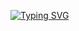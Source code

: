 [![Typing SVG](https://readme-typing-svg.demolab.com?font=&size=28&duration=3000&pause=1&color=F7F7F7&center=true&vCenter=true&width=435&lines=Hi+👋🏻+%2C;Welcome+to+my+account+!+⚡)](https://git.io/typing-svg)

